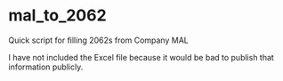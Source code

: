 # mal_to_2062
Quick script for filling 2062s from Company MAL

I have not included the Excel file because it would be bad to publish that information publicly.
